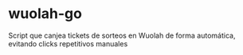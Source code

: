 # wuolah-go
Script que canjea tickets de sorteos en Wuolah de forma automática, evitando clicks repetitivos manuales
